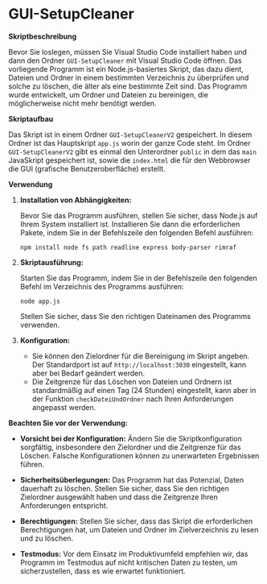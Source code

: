 # GUI-SetupCleaner


**Skriptbeschreibung**

Bevor Sie loslegen, müssen Sie Visual Studio Code installiert haben und dann den Ordner `GUI-SetupCleaner` mit Visual Studio Code öffnen.
Das vorliegende Programm ist ein Node.js-basiertes Skript, das dazu dient, Dateien und Ordner in einem bestimmten Verzeichnis zu überprüfen und solche zu löschen, die älter als eine bestimmte Zeit sind. Das Programm wurde entwickelt, um Ordner und Dateien zu bereinigen, die möglicherweise nicht mehr benötigt werden.

**Skriptaufbau**

Das Skript ist in einem Ordner `GUI-SetupCleanerV2` gespeichert. 
In diesem Ordner ist das Hauptskript `app.js` worin der ganze Code steht.
Im Ordner `GUI-SetupCleanerV2` gibt es einmal den Unterordner  `public` in dem das `main` JavaSkript gespeichert ist, sowie die `index.html` die für den Webbrowser die GUI (grafische Benutzeroberfläche) erstellt.


**Verwendung**

1. **Installation von Abhängigkeiten:**

   Bevor Sie das Programm ausführen, stellen Sie sicher, dass Node.js auf Ihrem System installiert ist. Installieren Sie dann die erforderlichen Pakete, indem Sie in der Befehlszeile den folgenden Befehl ausführen:

   ```
   npm install node fs path readline express body-parser rimraf 
   ```

2. **Skriptausführung:**

   Starten Sie das Programm, indem Sie in der Befehlszeile den folgenden Befehl im Verzeichnis des Programms ausführen:

   ```
   node app.js
   ```

   Stellen Sie sicher, dass Sie den richtigen Dateinamen des Programms verwenden.

3. **Konfiguration:**

   - Sie können den Zielordner für die Bereinigung im Skript angeben. 
     Der Standardport ist auf `http://localhost:3030` eingestellt, kann aber bei Bedarf geändert werden.
   - Die Zeitgrenze für das Löschen von Dateien und Ordnern ist standardmäßig auf einen Tag (24 Stunden) eingestellt, kann aber in der Funktion `checkDateiUndOrdner` nach Ihren Anforderungen angepasst werden.

**Beachten Sie vor der Verwendung:**

- **Vorsicht bei der Konfiguration:** Ändern Sie die Skriptkonfiguration sorgfältig, insbesondere den Zielordner und die Zeitgrenze für das Löschen. Falsche Konfigurationen können zu unerwarteten Ergebnissen führen.

- **Sicherheitsüberlegungen:** Das Programm hat das Potenzial, Daten dauerhaft zu löschen. Stellen Sie sicher, dass Sie den richtigen Zielordner ausgewählt haben und dass die Zeitgrenze Ihren Anforderungen entspricht.

- **Berechtigungen:** Stellen Sie sicher, dass das Skript die erforderlichen Berechtigungen hat, um Dateien und Ordner im Zielverzeichnis zu lesen und zu löschen.

- **Testmodus:** Vor dem Einsatz im Produktivumfeld empfehlen wir, das Programm im Testmodus auf nicht kritischen Daten zu testen, um sicherzustellen, dass es wie erwartet funktioniert.
